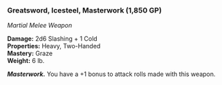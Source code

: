 ### Greatsword, Icesteel, Masterwork (1,850 GP)
*Martial Melee Weapon*  

**Damage:** 2d6 Slashing + 1 Cold  
**Properties:** Heavy, Two-Handed  
**Mastery:** Graze  
**Weight:** 6 lb.

***Masterwork.*** You have a +1 bonus to attack rolls made with this weapon.